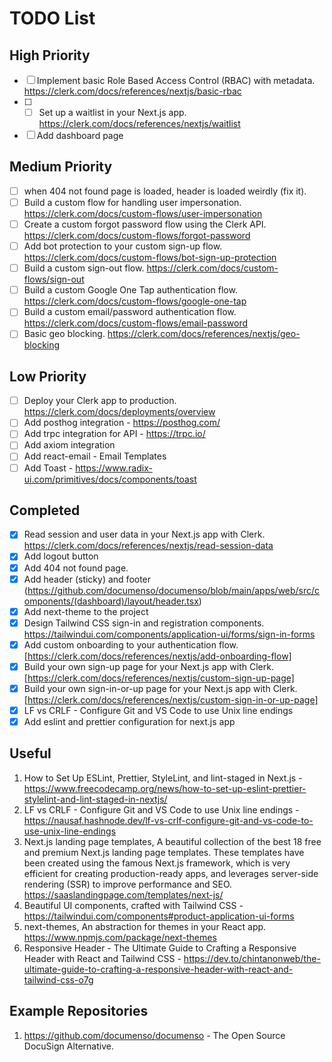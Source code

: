 # TODO List

## High Priority

- [ ] Implement basic Role Based Access Control (RBAC) with metadata. https://clerk.com/docs/references/nextjs/basic-rbac
- [ ] - [ ] Set up a waitlist in your Next.js app. https://clerk.com/docs/references/nextjs/waitlist
- [ ] Add dashboard page

## Medium Priority

- [ ] when 404 not found page is loaded, header is loaded weirdly (fix it).
- [ ] Build a custom flow for handling user impersonation. https://clerk.com/docs/custom-flows/user-impersonation
- [ ] Create a custom forgot password flow using the Clerk API. https://clerk.com/docs/custom-flows/forgot-password
- [ ] Add bot protection to your custom sign-up flow. https://clerk.com/docs/custom-flows/bot-sign-up-protection
- [ ] Build a custom sign-out flow. https://clerk.com/docs/custom-flows/sign-out
- [ ] Build a custom Google One Tap authentication flow. https://clerk.com/docs/custom-flows/google-one-tap
- [ ] Build a custom email/password authentication flow. https://clerk.com/docs/custom-flows/email-password
- [ ] Basic geo blocking. https://clerk.com/docs/references/nextjs/geo-blocking

## Low Priority

- [ ] Deploy your Clerk app to production. https://clerk.com/docs/deployments/overview
- [ ] Add posthog integration - https://posthog.com/
- [ ] Add trpc integration for API - https://trpc.io/
- [ ] Add axiom integration
- [ ] Add react-email - Email Templates
- [ ] Add Toast - https://www.radix-ui.com/primitives/docs/components/toast

## Completed

- [x] Read session and user data in your Next.js app with Clerk. https://clerk.com/docs/references/nextjs/read-session-data
- [x] Add logout button
- [x] Add 404 not found page.
- [x] Add header (sticky) and footer (https://github.com/documenso/documenso/blob/main/apps/web/src/components/(dashboard)/layout/header.tsx)
- [x] Add next-theme to the project
- [x] Design Tailwind CSS sign-in and registration components. https://tailwindui.com/components/application-ui/forms/sign-in-forms
- [x] Add custom onboarding to your authentication flow.[https://clerk.com/docs/references/nextjs/add-onboarding-flow]
- [x] Build your own sign-up page for your Next.js app with Clerk. [https://clerk.com/docs/references/nextjs/custom-sign-up-page]
- [x] Build your own sign-in-or-up page for your Next.js app with Clerk. [https://clerk.com/docs/references/nextjs/custom-sign-in-or-up-page]
- [x] LF vs CRLF - Configure Git and VS Code to use Unix line endings
- [x] Add eslint and prettier configuration for next.js app

## Useful

1. How to Set Up ESLint, Prettier, StyleLint, and lint-staged in Next.js - https://www.freecodecamp.org/news/how-to-set-up-eslint-prettier-stylelint-and-lint-staged-in-nextjs/
2. LF vs CRLF - Configure Git and VS Code to use Unix line endings - https://nausaf.hashnode.dev/lf-vs-crlf-configure-git-and-vs-code-to-use-unix-line-endings
3. Next.js landing page templates, A beautiful collection of the best 18 free and premium Next.js landing page templates. These templates have been created using the famous Next.js framework, which is very efficient for creating production-ready apps, and leverages server-side rendering (SSR) to improve performance and SEO. https://saaslandingpage.com/templates/next-js/
4. Beautiful UI components, crafted with Tailwind CSS - https://tailwindui.com/components#product-application-ui-forms
5. next-themes, An abstraction for themes in your React app. https://www.npmjs.com/package/next-themes
6. Responsive Header - The Ultimate Guide to Crafting a Responsive Header with React and Tailwind CSS - https://dev.to/chintanonweb/the-ultimate-guide-to-crafting-a-responsive-header-with-react-and-tailwind-css-o7g

## Example Repositories

1. https://github.com/documenso/documenso - The Open Source DocuSign Alternative.
